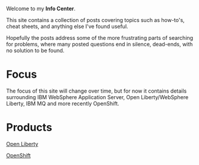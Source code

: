 Welcome to my **Info Center**.

This site contains a collection of posts covering topics such as how-to's, cheat sheets, and anything else I've found useful.

Hopefully the posts address some of the more frustrating parts of searching for problems, where many posted questions end in silence, dead-ends, with no solution to be found.

# Focus

The focus of this site will change over time, but for now it contains details surrounding IBM WebSphere Application Server, Open Liberty/WebSphere Liberty, IBM MQ and more recently OpenShift.

# Products

[Open Liberty](openliberty/index.md)

[OpenShift](openshift/index.md)
